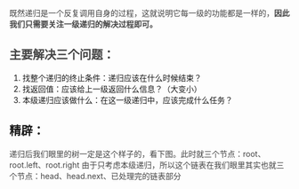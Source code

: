 

<font color= "#444444">既然递归是一个反复调用自身的过程，这就说明它每一级的功能都是一样的，</font><font color= "#444444">**因此我们只需要关注一级递归的解决过程即可。**</font>

## <font color= "#444444">**主要解决三个问题：**</font>
1. 找整个递归的终止条件：递归应该在什么时候结束？
1. 找返回值：应该给上一级返回什么信息？（大变小）
1. 本级递归应该做什么：在这一级递归中，应该完成什么任务？

## 精辟：
<font color= "#444444">递归后我们眼里的树一定是这个样子的，看下图。此时就三个节点：root、root.left、root.right</font>
<font color= "#444444">由于只考虑本级递归，所以这个链表在我们眼里其实也就三个节点：head、head.next、已处理完的链表部分</font>